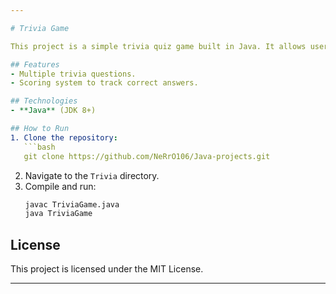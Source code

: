 ```yaml
---

# Trivia Game

This project is a simple trivia quiz game built in Java. It allows users to answer a series of trivia questions and keeps track of the score based on correct answers.

## Features
- Multiple trivia questions.
- Scoring system to track correct answers.

## Technologies
- **Java** (JDK 8+)

## How to Run
1. Clone the repository:
   ```bash
   git clone https://github.com/NeRrO106/Java-projects.git
   ```
2. Navigate to the `Trivia` directory.
3. Compile and run:
   ```bash
   javac TriviaGame.java
   java TriviaGame
   ```

## License
This project is licensed under the MIT License.

---
```

